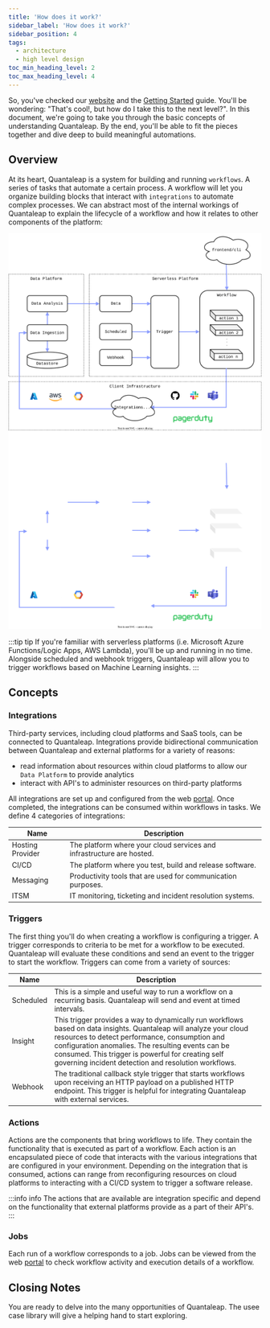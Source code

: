 ```yaml
---
title: 'How does it work?'
sidebar_label: 'How does it work?'
sidebar_position: 4
tags:
  - architecture
  - high level design
toc_min_heading_level: 2
toc_max_heading_level: 4
---
```


So, you've checked our [website](https://quantaleap.eu) and the [Getting Started](getting-started/getting-started.md) guide. You'll be wondering: "That's cool!, but how do I take this to the next level?". In this document, we're going to take you through the basic concepts of understanding Quantaleap. By the end, you'll be able to fit the pieces together and dive deep to build meaningful automations.

## Overview

At its heart, Quantaleap is a system for building and running `workflows`. A series of tasks that automate a certain process. A workflow will let you organize building blocks that interact with `integrations` to automate complex processes. We can abstract most of the internal workings of Quantaleap to explain the lifecycle of a workflow and how it relates to other components of the platform:

![Quantaleap Architecture](drawing/design.svg#gh-light-mode-only)
![Quantaleap Architecture](drawing/design-dark.svg#gh-dark-mode-only)

:::tip tip
If you're familiar with serverless platforms (i.e. Microsoft Azure Functions/Logic Apps, AWS Lambda), you'll be up and running in no time. Alongside scheduled and webhook triggers, Quantaleap will allow you to trigger workflows based on Machine Learning insights.
:::

## Concepts

### Integrations

Third-party services, including cloud platforms and SaaS tools, can be connected to Quantaleap. Integrations provide bidirectional communication between Quantaleap and external platforms for a variety of reasons:

- read information about resources within cloud platforms to allow our `Data Platform` to provide analytics
- interact with API's to administer resources on third-party platforms

All integrations are set up and configured from the web [portal](https://app.quantaleap.eu/settings/integrations). Once completed, the integrations can be consumed within workflows in tasks. We define 4 categories of integrations:

| Name             | Description                                                           |
| ---------------- | --------------------------------------------------------------------- |
| Hosting Provider | The platform where your cloud services and infrastructure are hosted. |
| CI/CD            | The platform where you test, build and release software.              |
| Messaging        | Productivity tools that are used for communication purposes.          |
| ITSM             | IT monitoring, ticketing and incident resolution systems.             |

### Triggers

The first thing you'll do when creating a workflow is configuring a trigger. A trigger corresponds to criteria to be met for a workflow to be executed. Quantaleap will evaluate these conditions and send an event to the trigger to start the workflow. Triggers can come from a variety of sources:

| Name      | Description                                                                                                                                                                                                                                                                                                                           |
| --------- | ------------------------------------------------------------------------------------------------------------------------------------------------------------------------------------------------------------------------------------------------------------------------------------------------------------------------------------- |
| Scheduled | This is a simple and useful way to run a workflow on a recurring basis. Quantaleap will send and event at timed intervals.                                                                                                                                                                                                            |
| Insight   | This trigger provides a way to dynamically run workflows based on data insights. Quantaleap will analyze your cloud resources to detect performance, consumption and configuration anomalies. The resulting events can be consumed. This trigger is powerful for creating self governing incident detection and resolution workflows. |
| Webhook   | The traditional callback style trigger that starts workflows upon receiving an HTTP payload on a published HTTP endpoint. This trigger is helpful for integrating Quantaleap with external services.                                                                                                                                  |

### Actions

Actions are the components that bring workflows to life. They contain the functionality that is executed as part of a workflow. Each action is an encapsulated piece of code that interacts with the various integrations that are configured in your environment. Depending on the integration that is consumed, actions can range from reconfiguring resources on cloud platforms to interacting with a CI/CD system to trigger a software release.

:::info info
The actions that are available are integration specific and depend on the functionality that external platforms provide as  a part of their API's.
:::

### Jobs

Each run of a workflow corresponds to a job. Jobs can be viewed from the web [portal](https://app.quantaleap.eu/jobs) to check workflow activity and execution details of a workflow.

## Closing Notes

You are ready to delve into the many opportunities of Quantaleap. The usee case library will give a helping hand to start exploring.
